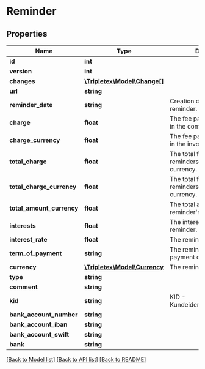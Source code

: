 # Reminder

## Properties
Name | Type | Description | Notes
------------ | ------------- | ------------- | -------------
**id** | **int** |  | [optional] 
**version** | **int** |  | [optional] 
**changes** | [**\Tripletex\Model\Change[]**](Change.md) |  | [optional] 
**url** | **string** |  | [optional] 
**reminder_date** | **string** | Creation date of the invoice reminder. | 
**charge** | **float** | The fee part of the reminder, in the company&#39;s currency. | [optional] 
**charge_currency** | **float** | The fee part of the reminder, in the invoice currency. | [optional] 
**total_charge** | **float** | The total fee part of all reminders, in the company&#39;s currency. | [optional] 
**total_charge_currency** | **float** | The total fee part of all reminders, in the invoice currency. | [optional] 
**total_amount_currency** | **float** | The total amount to pay in reminder&#39;s currency. | [optional] 
**interests** | **float** | The interests part of the reminder. | [optional] 
**interest_rate** | **float** | The reminder interest rate. | [optional] 
**term_of_payment** | **string** | The reminder term of payment date. | 
**currency** | [**\Tripletex\Model\Currency**](Currency.md) | The reminder currency. | [optional] 
**type** | **string** |  | 
**comment** | **string** |  | [optional] 
**kid** | **string** | KID - Kundeidentifikasjonsnummer. | [optional] 
**bank_account_number** | **string** |  | [optional] 
**bank_account_iban** | **string** |  | [optional] 
**bank_account_swift** | **string** |  | [optional] 
**bank** | **string** |  | [optional] 

[[Back to Model list]](../README.md#documentation-for-models) [[Back to API list]](../README.md#documentation-for-api-endpoints) [[Back to README]](../README.md)


